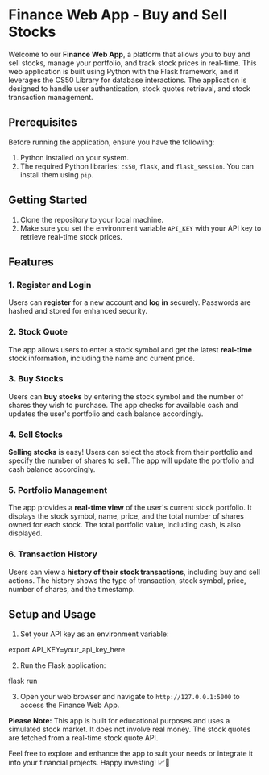 # Finance Web App - Buy and Sell Stocks

Welcome to our **Finance Web App**, a platform that allows you to buy and sell stocks, manage your portfolio, and track stock prices in real-time. This web application is built using Python with the Flask framework, and it leverages the CS50 Library for database interactions. The application is designed to handle user authentication, stock quotes retrieval, and stock transaction management.

## Prerequisites

Before running the application, ensure you have the following:

1. Python installed on your system.
2. The required Python libraries: `cs50`, `flask`, and `flask_session`. You can install them using `pip`.

## Getting Started

1. Clone the repository to your local machine.
2. Make sure you set the environment variable `API_KEY` with your API key to retrieve real-time stock prices.

## Features

### 1. Register and Login

Users can **register** for a new account and **log in** securely. Passwords are hashed and stored for enhanced security.

### 2. Stock Quote

The app allows users to enter a stock symbol and get the latest **real-time** stock information, including the name and current price.

### 3. Buy Stocks

Users can **buy stocks** by entering the stock symbol and the number of shares they wish to purchase. The app checks for available cash and updates the user's portfolio and cash balance accordingly.

### 4. Sell Stocks

**Selling stocks** is easy! Users can select the stock from their portfolio and specify the number of shares to sell. The app will update the portfolio and cash balance accordingly.

### 5. Portfolio Management

The app provides a **real-time view** of the user's current stock portfolio. It displays the stock symbol, name, price, and the total number of shares owned for each stock. The total portfolio value, including cash, is also displayed.

### 6. Transaction History

Users can view a **history of their stock transactions**, including buy and sell actions. The history shows the type of transaction, stock symbol, price, number of shares, and the timestamp.

## Setup and Usage

1. Set your API key as an environment variable:

export API_KEY=your_api_key_here

2. Run the Flask application:

flask run

3. Open your web browser and navigate to `http://127.0.0.1:5000` to access the Finance Web App.

**Please Note:** This app is built for educational purposes and uses a simulated stock market. It does not involve real money. The stock quotes are fetched from a real-time stock quote API.

Feel free to explore and enhance the app to suit your needs or integrate it into your financial projects. Happy investing! 📈🚀
